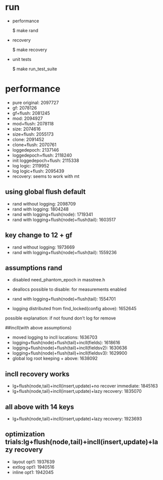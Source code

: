 # run
* performance
          
	$ make rand
* recovery

	$ make recovery
* unit tests

	$ make run_test_suite

# performance
* pure original: 2097727
* gf: 2078126
* gf+flush: 2081245
* mod: 2094927
* mod+flush: 2078118
* size: 2074616
* size+flush: 2055173
* clone: 2091452
* clone+flush: 2070761
* loggedepoch: 2137146
* loggedepoch+flush: 2118240
* init loggedepoch+flush: 2115338
* log logic: 2119952
* log logic+flush: 2095439
* recovery: seems to work with mt

## using global flush default
* rand without logging: 2098709
* rand with logging: 1804248
* rand with logging+flush(node): 1719341
* rand with logging+flush(node)+flush(tail): 1603517

## key change to 12 + gf
* rand without logging: 1973669
* rand with logging+flush(node)+flush(tail): 1559236

## assumptions rand
* disabled need_phantom_epoch in masstree.h
* deallocs possible to disable: for measurements enabled

* rand with logging+flush(node)+flush(tail): 1554701
* logging distributed from find_locked(config above): 1652645

possible explanation: if not found don't log for remove

##incll(with above assumptions)
* moved logging to incll locations: 1636703
* logging+flush(node)+flush(tail)+incll(fields): 1618616
* logging+flush(node)+flush(tail)+incll(fieldsv2): 1630636
* logging+flush(node)+flush(tail)+incll(fieldsv3): 1629900
* global log root keeping + above: 1638092

## incll recovery works
* lg+flush(node,tail)+incll(insert,update)+no recover immediate: 1845163
* lg+flush(node,tail)+incll(insert,update)+lazy recovery: 1835070

## all above with 14 keys
* lg+flush(node,tail)+incll(insert,update)+lazy recovery: 1923693

## optimization trials:lg+flush(node,tail)+incll(insert,update)+lazy recovery
* layout opt1: 1937639
* extlog opt1: 1940516
* inline opt1: 1942045






